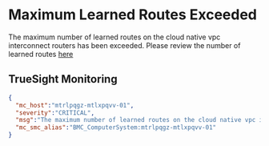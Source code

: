 # Maximum Learned Routes Exceeded
The maximum number of learned routes on the cloud native vpc interconnect routers has been exceeded. 
Please review the number of learned routes [here](https://console.cloud.google.com/monitoring/dashboards/builder/e11e2b68-b10e-408c-8b4a-13df39afed36?project=cio-stackdriver-pr-7f46b3&dashboardBuilderState=%257B%2522editModeEnabled%2522:false%257D&timeDomain=1h)

## TrueSight Monitoring
```json
{
  "mc_host":"mtrlpqgz-mtlxpqvv-01",
  "severity":"CRITICAL",
  "msg":"The maximum number of learned routes on the cloud native vpc interconnect routers has been exceed.",
  "mc_smc_alias":"BMC_ComputerSystem:mtrlpqgz-mtlxpqvv-01"
}
```